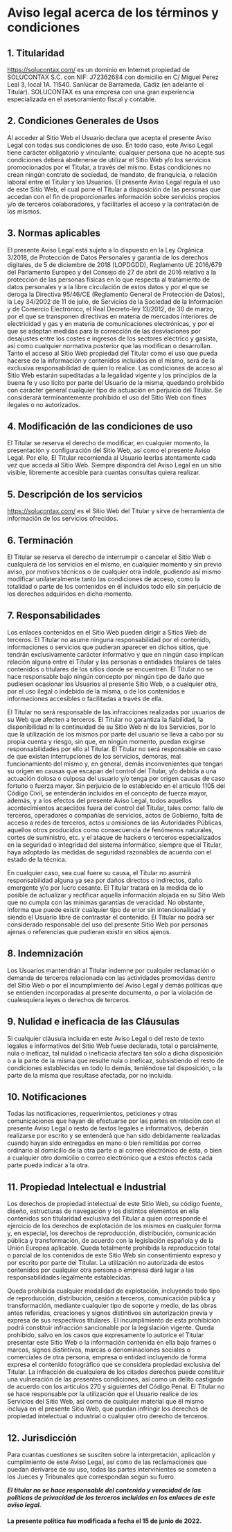 
# Aviso legal acerca de los términos y condiciones

## 1. Titularidad

https://solucontax.com/ es un dominio en Internet propiedad de SOLUCONTAX S.C. con NIF: J72362684 con domicilio en C/ Miguel Perez Leal 3, local 1A. 11540. Sanlúcar de Barrameda, Cádiz (en adelante el Titular). SOLUCONTAX es una empresa con una gran experiencia especializada en el asesoramiento fiscal y contable.

## 2. Condiciones Generales de Usos

Al acceder al Sitio Web el Usuario declara que acepta el presente Aviso Legal con todas sus condiciones de uso. En todo caso, este Aviso Legal tiene carácter obligatorio y vinculante; cualquier persona que no acepte sus condiciones deberá abstenerse de utilizar el Sitio Web y/o los servicios promocionados por el Titular, a través del mismo. Estas condiciones no crean ningún contrato de sociedad, de mandato, de franquicia, o relación laboral entre el Titular y los Usuarios. El presente Aviso Legal regula el uso de este Sitio Web, el cual pone el Titular a disposición de las personas que accedan con el fin de proporcionarles información sobre servicios propios y/o de terceros colaboradores, y facilitarles el acceso y la contratación de los mismos.

## 3. Normas aplicables

El presente Aviso Legal está sujeto a lo dispuesto en la Ley Orgánica 3/2018, de Protección de Datos Personales y garantía de los derechos digitales, de 5 de diciembre de 2018 (LOPDGDD), Reglamento UE 2016/679 del Parlamento Europeo y del Consejo de 27 de abril de 2016 relativo a la protección de las personas físicas en lo que respecta al tratamiento de datos personales y a la libre circulación de estos datos y por el que se deroga la Directiva 95/46/CE (Reglamento General de Protección de Datos), la Ley 34/2002 de 11 de julio, de Servicios de la Sociedad de la Información y de Comercio Electrónico, el Real Decreto-ley 13/2012, de 30 de marzo, por el que se transponen directivas en materia de mercados interiores de electricidad y gas y en materia de comunicaciones electrónicas, y por el que se adoptan medidas para la corrección de las desviaciones por desajustes entre los costes e ingresos de los sectores eléctrico y gasista, así como cualquier normativa posterior que las modifican o desarrollan. Tanto el acceso al Sitio Web propiedad del Titular como el uso que pueda hacerse de la información y contenidos incluidos en el mismo, será de la exclusiva responsabilidad de quien lo realice. Las condiciones de acceso al Sitio Web estarán supeditadas a la legalidad vigente y los principios de la buena fe y uso lícito por parte del Usuario de la misma, quedando prohibido con carácter general cualquier tipo de actuación en perjuicio del Titular. Se considerará terminantemente prohibido el uso del Sitio Web con fines ilegales o no autorizados.

## 4. Modificación de las condiciones de uso

El Titular se reserva el derecho de modificar, en cualquier momento, la presentación y configuración del Sitio Web, así como el presente Aviso Legal. Por ello, El Titular recomienda al Usuario leerlas atentamente cada vez que acceda al Sitio Web. Siempre dispondrá del Aviso Legal en un sitio visible, libremente accesible para cuantas consultas quiera realizar.

## 5. Descripción de los servicios

https://solucontax.com/ es el Sitio Web del Titular y sirve de herramienta de información de los servicios ofrecidos.

## 6. Terminación

El Titular se reserva el derecho de interrumpir o cancelar el Sitio Web o cualquiera de los servicios en el mismo, en cualquier momento y sin previo aviso, por motivos técnicos o de cualquier otra índole, pudiendo así mismo modificar unilateralmente tanto las condiciones de acceso, como la totalidad o parte de los contenidos en él incluidos todo ello sin perjuicio de los derechos adquiridos en dicho momento.

## 7. Responsabilidades

Los enlaces contenidos en el Sitio Web pueden dirigir a Sitios Web de terceros. El Titular no asume ninguna responsabilidad por el contenido, informaciones o servicios que pudieran aparecer en dichos sitios, que tendrán exclusivamente carácter informativo y que en ningún caso implican relación alguna entre el Titular y las personas o entidades titulares de tales contenidos o titulares de los sitios donde se encuentren. El Titular no se hace responsable bajo ningún concepto por ningún tipo de daño que pudiesen ocasionar los Usuarios al presente Sitio Web, o a cualquier otra, por el uso ilegal o indebido de la misma, o de los contenidos e informaciones accesibles o facilitadas a través de ella. 

El Titular no será responsable de las infracciones realizadas por usuarios de su Web que afecten a terceros. El Titular no garantiza la fiabilidad, la disponibilidad ni la continuidad de su Sitio Web ni de los Servicios, por lo que la utilización de los mismos por parte del usuario se lleva a cabo por su propia cuenta y riesgo, sin que, en ningún momento, puedan exigirse responsabilidades por ello al Titular. El Titular no será responsable en caso de que existan interrupciones de los servicios, demoras, mal funcionamiento del mismo y, en general, demás inconvenientes que tengan su origen en causas que escapan del control del Titular, y/o debida a una actuación dolosa o culposa del usuario y/o tenga por origen causas de caso fortuito o fuerza mayor. Sin perjuicio de lo establecido en el artículo 1105 del Código Civil, se entenderán incluidos en el concepto de fuerza mayor, además, y a los efectos del presente Aviso Legal, todos aquellos acontecimientos acaecidos fuera del control del Titular, tales como: fallo de terceros, operadores o compañías de servicios, actos de Gobierno, falta de acceso a redes de terceros, actos u omisiones de las Autoridades Públicas, aquellos otros producidos como consecuencia de fenómenos naturales, cortes de suministro, etc. y el ataque de hackers o terceros especializados en la seguridad o integridad del sistema informático, siempre que el Titular, haya adoptado las medidas de seguridad razonables de acuerdo con el estado de la técnica. 

En cualquier caso, sea cual fuere su causa, el Titular no asumirá responsabilidad alguna ya sea por daños directos o indirectos, daño emergente y/o por lucro cesante. El Titular tratará en la medida de lo posible de actualizar y rectificar aquella información alojada en su Sitio Web que no cumpla con las mínimas garantías de veracidad. No obstante, informa que puede existir cualquier tipo de error sin intencionalidad y siendo el Usuario libre de contrastar el contenido. El Titular no podrá ser considerado responsable del uso del presente Sitio Web por personas ajenas o referencias que pudieran existir en sitios ajenos.

## 8. Indemnización

Los Usuarios mantendrán al Titular indemne por cualquier reclamación o demanda de terceros relacionada con las actividades promovidas dentro del Sitio Web o por el incumplimiento del Aviso Legal y demás políticas que se entienden incorporadas al presente documento, o por la violación de cualesquiera leyes o derechos de terceros.

## 9. Nulidad e ineficacia de las Cláusulas

Si cualquier cláusula incluida en este Aviso Legal o del resto de texto legales e informativos del Sitio Web fuese declarada, total o parcialmente, nula o ineficaz, tal nulidad o ineficacia afectará tan sólo a dicha disposición o a la parte de la misma que resulte nula o ineficaz, subsistiendo el resto de condiciones establecidas en todo lo demás, teniéndose tal disposición, o la parte de la misma que resultase afectada, por no incluida.

## 10. Notificaciones

Todas las notificaciones, requerimientos, peticiones y otras comunicaciones que hayan de efectuarse por las partes en relación con el presente Aviso Legal o resto de textos legales e informativos, deberán realizarse por escrito y se entenderá que han sido debidamente realizadas cuando hayan sido entregadas en mano o bien remitidas por correo ordinario al domicilio de la otra parte o al correo electrónico de ésta, o bien a cualquier otro domicilio o correo electrónico que a estos efectos cada parte pueda indicar a la otra.

## 11. Propiedad Intelectual e Industrial

Los derechos de propiedad intelectual de este Sitio Web, su código fuente, diseño, estructuras de navegación y los distintos elementos en ella contenidos son titularidad exclusiva del Titular a quien corresponde el ejercicio de los derechos de explotación de los mismos en cualquier forma y, en especial, los derechos de reproducción, distribución, comunicación pública y transformación, de acuerdo con la legislación española y de la Unión Europea aplicable. Queda totalmente prohibida la reproducción total o parcial de los contenidos de este Sitio Web sin consentimiento expreso y por escrito por parte del Titular. La utilización no autorizada de estos contenidos por cualquier otra persona o empresa dará lugar a las responsabilidades legalmente establecidas.

Queda prohibida cualquier modalidad de explotación, incluyendo todo tipo de reproducción, distribución, cesión a terceros, comunicación pública y transformación, mediante cualquier tipo de soporte y medio, de las obras antes referidas, creaciones y signos distintivos sin autorización previa y expresa de sus respectivos titulares. El incumplimiento de esta prohibición podrá constituir infracción sancionable por la legislación vigente. Queda prohibido, salvo en los casos que expresamente lo autorice el Titular presentar este Sitio Web o la información contenida en ella bajo frames o marcos, signos distintivos, marcas o denominaciones sociales o comerciales de otra persona, empresa o entidad incluyendo de forma expresa el contenido fotográfico que se considera propiedad exclusiva del Titular. La infracción de cualquiera de los citados derechos puede constituir una vulneración de las presentes condiciones, así como un delito castigado de acuerdo con los artículos 270 y siguientes del Código Penal. El Titular no se hace responsable por la utilización que el Usuario realice de los Servicios del Sitio Web, así como de cualquier material que él mismo incluya en el presente Sitio Web, que puedan infringir los derechos de propiedad intelectual o industrial o cualquier otro derecho de terceros.

## 12. Jurisdicción

Para cuantas cuestiones se susciten sobre la interpretación, aplicación y cumplimiento de este Aviso Legal, así como de las reclamaciones que puedan derivarse de su uso, todas las partes intervinientes se someten a los Jueces y Tribunales que correspondan según su fuero.

***El titular no se hace responsable del contenido y veracidad de las políticas de privacidad de los terceros incluidos en los enlaces de este aviso legal.***

#### La presente política fue modificada a fecha el 15 de junio de 2022.